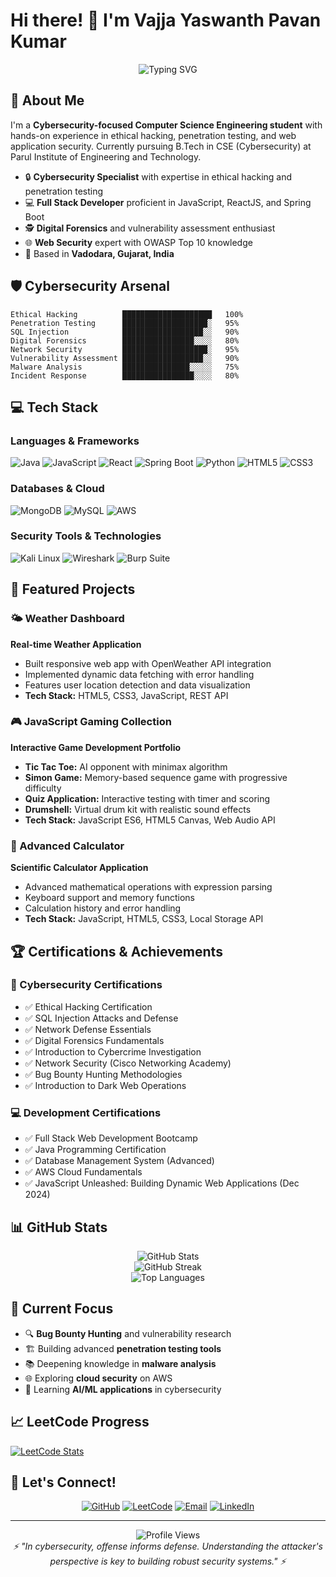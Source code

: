 # Hi there! 👋 I'm Vajja Yaswanth Pavan Kumar

<div align="center">
  <img src="https://readme-typing-svg.herokuapp.com?font=Fira+Code&pause=1000&color=00F7FF&center=true&vCenter=true&width=435&lines=Cybersecurity+Enthusiast;Full+Stack+Developer;Ethical+Hacker;Penetration+Tester" alt="Typing SVG" />
</div>

## 🔐 About Me

I'm a **Cybersecurity-focused Computer Science Engineering student** with hands-on experience in ethical hacking, penetration testing, and web application security. Currently pursuing B.Tech in CSE (Cybersecurity) at Parul Institute of Engineering and Technology.

- 🔒 **Cybersecurity Specialist** with expertise in ethical hacking and penetration testing
- 💻 **Full Stack Developer** proficient in JavaScript, ReactJS, and Spring Boot
- 🕵️ **Digital Forensics** and vulnerability assessment enthusiast
- 🌐 **Web Security** expert with OWASP Top 10 knowledge
- 📍 Based in **Vadodara, Gujarat, India**

## 🛡️ Cybersecurity Arsenal

```text
Ethical Hacking          ████████████████████   100%
Penetration Testing      ███████████████████░   95%
SQL Injection            ██████████████████░░   90%
Digital Forensics        ████████████████░░░░   80%
Network Security         ███████████████████░   95%
Vulnerability Assessment ██████████████████░░   90%
Malware Analysis         ███████████████░░░░░   75%
Incident Response        ████████████████░░░░   80%
```

## 💻 Tech Stack

### Languages & Frameworks
![Java](https://img.shields.io/badge/Java-ED8B00?style=for-the-badge&logo=openjdk&logoColor=white)
![JavaScript](https://img.shields.io/badge/JavaScript-F7DF1E?style=for-the-badge&logo=javascript&logoColor=black)
![React](https://img.shields.io/badge/React-20232A?style=for-the-badge&logo=react&logoColor=61DAFB)
![Spring Boot](https://img.shields.io/badge/Spring_Boot-6DB33F?style=for-the-badge&logo=spring-boot&logoColor=white)
![Python](https://img.shields.io/badge/Python-3776AB?style=for-the-badge&logo=python&logoColor=white)
![HTML5](https://img.shields.io/badge/HTML5-E34F26?style=for-the-badge&logo=html5&logoColor=white)
![CSS3](https://img.shields.io/badge/CSS3-1572B6?style=for-the-badge&logo=css3&logoColor=white)

### Databases & Cloud
![MongoDB](https://img.shields.io/badge/MongoDB-4EA94B?style=for-the-badge&logo=mongodb&logoColor=white)
![MySQL](https://img.shields.io/badge/MySQL-005C84?style=for-the-badge&logo=mysql&logoColor=white)
![AWS](https://img.shields.io/badge/Amazon_AWS-FF9900?style=for-the-badge&logo=amazonaws&logoColor=white)

### Security Tools & Technologies
![Kali Linux](https://img.shields.io/badge/Kali_Linux-557C94?style=for-the-badge&logo=kali-linux&logoColor=white)
![Wireshark](https://img.shields.io/badge/Wireshark-1679A7?style=for-the-badge&logo=wireshark&logoColor=white)
![Burp Suite](https://img.shields.io/badge/Burp_Suite-FF6633?style=for-the-badge&logo=burp-suite&logoColor=white)

## 🚀 Featured Projects

### 🌤️ Weather Dashboard
**Real-time Weather Application**
- Built responsive web app with OpenWeather API integration
- Implemented dynamic data fetching with error handling
- Features user location detection and data visualization
- **Tech Stack:** HTML5, CSS3, JavaScript, REST API

### 🎮 JavaScript Gaming Collection
**Interactive Game Development Portfolio**
- **Tic Tac Toe:** AI opponent with minimax algorithm
- **Simon Game:** Memory-based sequence game with progressive difficulty
- **Quiz Application:** Interactive testing with timer and scoring
- **Drumshell:** Virtual drum kit with realistic sound effects
- **Tech Stack:** JavaScript ES6, HTML5 Canvas, Web Audio API

### 🧮 Advanced Calculator
**Scientific Calculator Application**
- Advanced mathematical operations with expression parsing
- Keyboard support and memory functions
- Calculation history and error handling
- **Tech Stack:** JavaScript, HTML5, CSS3, Local Storage API

## 🏆 Certifications & Achievements

### 🔐 Cybersecurity Certifications
- ✅ Ethical Hacking Certification
- ✅ SQL Injection Attacks and Defense
- ✅ Network Defense Essentials
- ✅ Digital Forensics Fundamentals
- ✅ Introduction to Cybercrime Investigation
- ✅ Network Security (Cisco Networking Academy)
- ✅ Bug Bounty Hunting Methodologies
- ✅ Introduction to Dark Web Operations

### 💻 Development Certifications
- ✅ Full Stack Web Development Bootcamp
- ✅ Java Programming Certification
- ✅ Database Management System (Advanced)
- ✅ AWS Cloud Fundamentals
- ✅ JavaScript Unleashed: Building Dynamic Web Applications (Dec 2024)

## 📊 GitHub Stats

<div align="center">
  <img src="https://github-readme-stats.vercel.app/api?username=Yaswan-th&show_icons=true&theme=radical&hide_border=true" alt="GitHub Stats" />
</div>

<div align="center">
  <img src="https://github-readme-streak-stats.herokuapp.com/?user=Yaswan-th&theme=radical&hide_border=true" alt="GitHub Streak" />
</div>

<div align="center">
  <img src="https://github-readme-stats.vercel.app/api/top-langs/?username=Yaswan-th&layout=compact&theme=radical&hide_border=true" alt="Top Languages" />
</div>

## 🎯 Current Focus

- 🔍 **Bug Bounty Hunting** and vulnerability research
- 🏗️ Building advanced **penetration testing tools**
- 📚 Deepening knowledge in **malware analysis**
- 🌐 Exploring **cloud security** on AWS
- 🤖 Learning **AI/ML applications** in cybersecurity

## 📈 LeetCode Progress

[![LeetCode Stats](https://leetcard.jacoblin.cool/Yaswanthvajja2004?theme=dark&font=Fira%20Code)](https://leetcode.com/u/Yaswanthvajja2004/)

## 🤝 Let's Connect!

<div align="center">
  
[![GitHub](https://img.shields.io/badge/GitHub-100000?style=for-the-badge&logo=github&logoColor=white)](https://github.com/Yaswan-th)
[![LeetCode](https://img.shields.io/badge/LeetCode-FFA116?style=for-the-badge&logo=leetcode&logoColor=white)](https://leetcode.com/u/Yaswanthvajja2004)
[![Email](https://img.shields.io/badge/Email-D14836?style=for-the-badge&logo=gmail&logoColor=white)](mailto:yaswanthvajja93@gmail.com)
[![LinkedIn](https://img.shields.io/badge/LinkedIn-0077B5?style=for-the-badge&logo=linkedin&logoColor=white)](https://linkedin.com/in/yashunani1)

</div>

---

<div align="center">
  <img src="https://komarev.com/ghpvc/?username=Yaswan-th&color=blueviolet&style=for-the-badge" alt="Profile Views" />
</div>

<div align="center">
  <i>⚡ "In cybersecurity, offense informs defense. Understanding the attacker's perspective is key to building robust security systems." ⚡</i>
</div>
